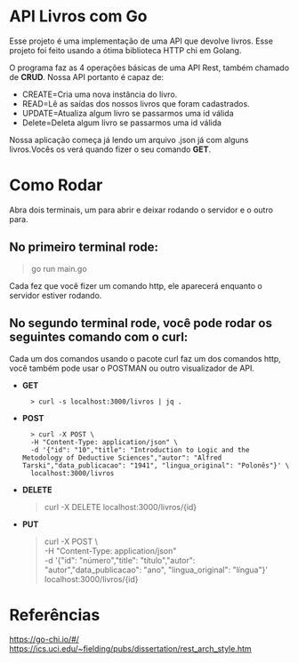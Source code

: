 # API Livros com Go

Esse projeto é uma implementação de uma API que devolve livros. Esse projeto foi feito usando a ótima biblioteca HTTP chi em Golang.

O programa faz as 4 operações básicas de uma API Rest, também chamado de **CRUD**. Nossa API portanto é capaz de:
    
* CREATE=Cria uma nova instância do livro.
* READ=Lê as saídas dos nossos livros que foram cadastrados.
* UPDATE=Atualiza algum livro se passarmos uma id válida
* Delete=Deleta algum livro se passarmos uma id válida

Nossa aplicação começa já lendo um arquivo .json já com alguns livros.Vocês os verá quando fizer o seu comando **GET**.

# Como Rodar 
Abra dois terminais, um para abrir e deixar rodando o servidor e o outro para.

## No primeiro terminal rode:

> go run main.go

Cada fez que você fizer um comando http, ele aparecerá enquanto o servidor estiver rodando.

## No segundo terminal rode, você pode rodar os seguintes comando com o curl:

Cada um dos comandos usando o pacote curl faz um dos comandos http, você também pode usar o POSTMAN ou outro visualizador de API.

* **GET** 
        
        > curl -s localhost:3000/livros | jq .  
* **POST**

        > curl -X POST \        
        -H "Content-Type: application/json" \
        -d '{"id": "10","title": "Introduction to Logic and the Metodology of Deductive Sciences","autor": "Alfred Tarski","data_publicacao": "1941", "lingua_original": "Polonês"}' \
        localhost:3000/livros

* **DELETE**

    > curl -X DELETE localhost:3000/livros/{id}

* **PUT** 

    > curl -X POST \        
        -H "Content-Type: application/json" \
        -d '{"id": "número","title": "título","autor": "autor","data_publicacao": "ano", "lingua_original": "língua"}' \
        localhost:3000/livros/{id}


# Referências 
https://go-chi.io/#/
https://ics.uci.edu/~fielding/pubs/dissertation/rest_arch_style.htm
